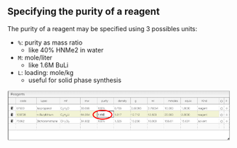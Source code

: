 ## Specifying the purity of a reagent

The purity of a reagent may be specified using 3 possibles units:

- `%`: purity as mass ratio
  - like 40% HNMe2 in water
- `M`: mole/liter
  - like 1.6M BuLi
- `L`: loading: mole/kg
  - useful for solid phase synthesis

<img src="purity.png">
